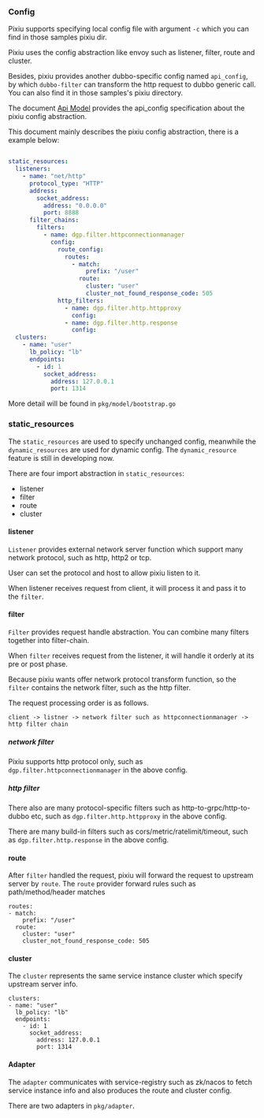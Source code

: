 ### Config
 
Pixiu supports specifying local config file with argument `-c` which you can find in those samples pixiu dir. 

Pixiu uses the config abstraction like envoy such as listener, filter, route and cluster.

Besides, pixiu provides another dubbo-specific config named `api_config`, by which `dubbo-filter` can transform the http request to dubbo generic call. You can also find it in those samples's pixiu directory.

The document [Api Model](api.md) provides the api_config specification about the pixiu config abstraction.

This document mainly describes the pixiu config abstraction, there is a example below:
```yaml

static_resources:
  listeners:
    - name: "net/http"
      protocol_type: "HTTP"
      address:
        socket_address:
          address: "0.0.0.0"
          port: 8888
      filter_chains:
        filters:
          - name: dgp.filter.httpconnectionmanager
            config:
              route_config:
                routes:
                  - match:
                      prefix: "/user"
                    route:
                      cluster: "user"
                      cluster_not_found_response_code: 505
              http_filters:
                - name: dgp.filter.http.httpproxy
                  config:
                - name: dgp.filter.http.response
                  config:
  clusters:
    - name: "user"
      lb_policy: "lb"
      endpoints:
        - id: 1
          socket_address:
            address: 127.0.0.1
            port: 1314
```
More detail will be found in `pkg/model/bootstrap.go`

### static_resources 

The `static_resources` are used to specify unchanged config, meanwhile the `dynamic_resources` are used for dynamic config. The `dynamic_resource` feature is still in developing now.


There are four import abstraction in `static_resources`:
- listener
- filter
- route
- cluster

#### listener

`Listener` provides external network server function which support many network protocol, such as http, http2 or tcp.

User can set the protocol and host to allow pixiu listen to it.

When listener receives request from client, it will process it and pass it to the `filter`.


#### filter

`Filter` provides request handle abstraction. You can combine many filters together into filter-chain.

When `filter` receives request from the listener, it will handle it orderly at its pre or post phase.

Because pixiu wants offer network protocol transform function, so the `filter` contains the network filter, such as the http filter.

The request processing order is as follows.

```
client -> listner -> network filter such as httpconnectionmanager -> http filter chain

```

##### network filter

Pixiu supports http protocol only, such as `dgp.filter.httpconnectionmanager` in the above config.


##### http filter 

There also are many protocol-specific filters such as http-to-grpc/http-to-dubbo etc, such as `dgp.filter.http.httpproxy` in the above config.


There are many build-in filters such as cors/metric/ratelimit/timeout, such as `dgp.filter.http.response` in the above config.


#### route

After `filter` handled the request, pixiu will forward the request to upstream server by `route`. The `route` provider forward rules such as path/method/header matches


```
routes:
- match:
    prefix: "/user"
  route:
    cluster: "user"
    cluster_not_found_response_code: 505
```

#### cluster

The `cluster` represents the same service instance cluster which specify upstream server info.

```
clusters:
- name: "user"
  lb_policy: "lb"
  endpoints:
    - id: 1
      socket_address:
        address: 127.0.0.1
        port: 1314
```


#### Adapter

The `adapter` communicates with service-registry such as zk/nacos to fetch service instance info and also produces the route and cluster config.

There are two adapters in `pkg/adapter`.


